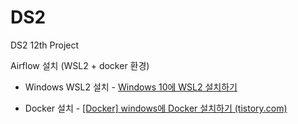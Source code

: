 # DS2

DS2 12th Project

Airflow 설치 (WSL2 + docker 환경)

- Windows WSL2 설치 - [Windows 10에 WSL2 설치하기](https://hkim-data.tistory.com/17)

- Docker 설치 - [[Docker] windows에 Docker 설치하기 (tistory.com)](https://hkim-data.tistory.com/16)
